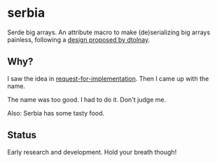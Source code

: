 # serbia
Serde big arrays. An attribute macro to make (de)serializing big arrays painless, following a [design proposed by dtolnay](https://github.com/dtolnay/request-for-implementation/issues/17).

## Why?
I saw the idea in [request-for-implementation](https://github.com/dtolnay/request-for-implementation). Then I came up with the name.

The name was too good. I had to do it. Don't judge me.

Also: Serbia has some tasty food.

## Status
Early research and development. Hold your breath though!
